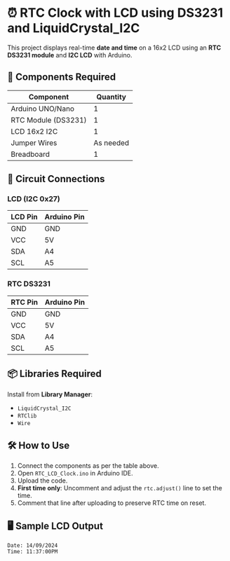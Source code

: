 # ⏰ RTC Clock with LCD using DS3231 and LiquidCrystal_I2C

This project displays real-time **date and time** on a 16x2 LCD using an **RTC DS3231 module** and **I2C LCD** with Arduino.

## 🧰 Components Required

| Component          | Quantity |
|-------------------|----------|
| Arduino UNO/Nano   | 1        |
| RTC Module (DS3231)| 1        |
| LCD 16x2 I2C       | 1        |
| Jumper Wires       | As needed|
| Breadboard         | 1        |

## 🔌 Circuit Connections

### LCD (I2C 0x27)
| LCD Pin | Arduino Pin |
|---------|-------------|
| GND     | GND         |
| VCC     | 5V          |
| SDA     | A4          |
| SCL     | A5          |

### RTC DS3231
| RTC Pin | Arduino Pin |
|---------|-------------|
| GND     | GND         |
| VCC     | 5V          |
| SDA     | A4          |
| SCL     | A5          |

## 📦 Libraries Required

Install from **Library Manager**:
- `LiquidCrystal_I2C`
- `RTClib`
- `Wire`

## 🛠 How to Use

1. Connect the components as per the table above.
2. Open `RTC_LCD_Clock.ino` in Arduino IDE.
3. Upload the code.
4. **First time only**: Uncomment and adjust the `rtc.adjust()` line to set the time.
5. Comment that line after uploading to preserve RTC time on reset.

## 🖥 Sample LCD Output

```
Date: 14/09/2024
Time: 11:37:00PM
```
